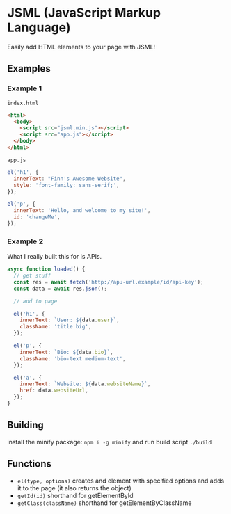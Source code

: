 # JSML (JavaScript Markup Language)

Easily add HTML elements to your page with JSML!

## Examples

### Example 1

`index.html`

```html
<html>
  <body>
    <script src="jsml.min.js"></script>
    <script src="app.js"></script>
  </body>
</html>
```

`app.js`

```javascript
el('h1', {
  innerText: "Finn's Awesome Website",
  style: 'font-family: sans-serif;',
});

el('p', {
  innerText: 'Hello, and welcome to my site!',
  id: 'changeMe',
});
```

### Example 2

What I really built this for is APIs.

```javascript
async function loaded() {
  // get stuff
  const res = await fetch('http://apu-url.example/id/api-key');
  const data = await res.json();

  // add to page

  el('h1', {
    innerText: `User: ${data.user}`,
    className: 'title big',
  });

  el('p', {
    innerText: `Bio: ${data.bio}`,
    className: 'bio-text medium-text',
  });

  el('a', {
    innerText: `Website: ${data.websiteName}`,
    href: data.websiteUrl,
  });
}
```

## Building

install the minify package:
`npm i -g minify`
and run build script
`./build`

## Functions

- `el(type, options)` creates and element with specified options and adds it to the page (it also returns the object)
- `getId(id)` shorthand for getElementById
- `getClass(className)` shorthand for getElementByClassName
